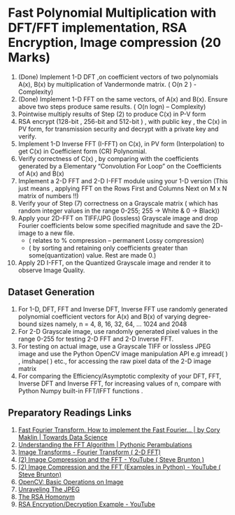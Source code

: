 # Fast Polynomial Multiplication with DFT/FFT implementation, RSA Encryption, Image compression (20 Marks)

1. (Done) Implement 1-D DFT ,on coefficient vectors of two polynomials A(x), B(x) by multiplication of Vandermonde matrix. ( O(n 2 ) - Complexity)
2. (Done) Implement 1-D FFT on the same vectors, of A(x) and B(x). Ensure above two steps produce same results. ( O(n logn) – Complexity)
3. Pointwise multiply results of Step (2) to produce C(x) in P-V form
4. RSA encrypt (128-bit , 256-bit and 512-bit ) , with public key , the C(x) in PV form, for transmission security and decrypt with a private key and verify.
5. Implement 1-D Inverse FFT (I-FFT) on C(x), in PV form (Interpolation) to get C(x) in Coefficient form (CR) Polynomial.
6. Verify correctness of C(x) , by comparing with the coefficients generated by a Elementary “Convolution For Loop” on the Coefficients of A(x) and B(x)
7. Implement a 2-D FFT and 2-D I-FFT module using your 1-D version (This just means , applying FFT on the Rows First and Columns Next on M x N matrix of numbers !!)
8. Verify your of Step (7) correctness on a Grayscale matrix ( which has random integer values in the range 0-255; 255 → White & 0 → Black))
9. Apply your 2D-FFT on TIFF/JPG (lossless) Grayscale image and drop Fourier coefficients below some specified magnitude and save the 2D- image to a new file.
    - ( relates to % compression – permanent Lossy compression)
    - ( by sorting and retaining only coefficients greater than some(quantization) value. Rest are made 0.)
10. Apply 2D I-FFT, on the Quantized Grayscale image and render it to observe Image Quality.

## Dataset Generation

1. For 1-D, DFT, FFT and Inverse DFT, Inverse FFT use randomly generated polynomial coefficient vectors for A(x) and B(x) of varying degree-bound sizes namely, n = 4, 8, 16, 32, 64, ... 1024 and 2048
2. For 2-D Grayscale image, use randomly generated pixel values in the range 0-255 for testing 2-D FFT and 2-D Inverse FFT.
3. For testing on actual image, use a Grayscale TIFF or lossless JPEG image and use the Python OpenCV image manipulation API e.g imread( ) , imshape( ) etc., for accessing the raw pixel data of the 2-D image matrix
4. For comparing the Efficiency/Asymptotic complexity of your DFT, FFT, Inverse DFT and Inverse FFT, for increasing values of n, compare with Python Numpy built-in FFT/IFFT functions .

## Preparatory Readings Links

1. [Fast Fourier Transform. How to implement the Fast Fourier... | by Cory Maklin | Towards Data Science](https://towardsdatascience.com/fast-fourier-transform-937926e591cb)
2. [Understanding the FFT Algorithm | Pythonic Perambulations](https://jakevdp.github.io/blog/2013/08/28/understanding-the-fft/)
3. [Image Transforms - Fourier Transform ( 2-D FFT)](https://homepages.inf.ed.ac.uk/rbf/HIPR2/fourier.htm)
4. [(2) Image Compression and the FFT - YouTube ( Steve Brunton )](https://www.youtube.com/watch?v=gGEBUdM0PVc)
5. [(2) Image Compression and the FFT (Examples in Python) - YouTube ( Steve Brunton)](https://www.youtube.com/watch?v=uB3v6n8t2dQ)
6. [OpenCV: Basic Operations on Image](https://docs.opencv.org/master/d3/df2/tutorial_py_basic_ops.html)
7. [Unraveling The JPEG](https://parametric.press/issue-01/unraveling-the-jpeg/)
8. [The RSA Homonym](https://www.rsa.com/en-us/blog/2020-02/the-rsa-homonym)
9. [RSA Encryption/Decryption Example - YouTube](https://www.youtube.com/watch?v=9sY57iwNDJw)